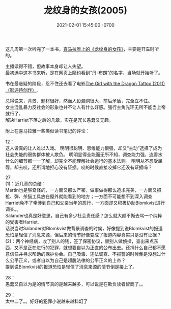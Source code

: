 ﻿---
layout: post
title:  "龙纹身的女孩(2005)"
date:   2021-02-01 15:45:00 -0700
categories: reviews
---
这几周第一次听完了一本书，[喜马拉雅上的《龙纹身的女孩》](https://www.ximalaya.com/youshengshu/10358793/)，主要是开车时听的。  

主播读得不错，但故事本身却让人失望。  
最初选中这本书来听，是在网页上隐约看到“丹-布朗”的名字，当场就开始听了。  

书在最悬疑的阶段，忍不住还去看了电影[The Girl with the Dragon Tattoo (2011) （影评待创作）](https://www.lintj.com/reviews/2021/02/01/GirlWithTheDragonTattoo.html).  

总得说来，背景、题材很好，然而人设漏洞很大，前后矛盾，完全立不住。  
女主混乱暴力反社会的形象也并不让人有什么好感。强行主角光环无所不能当上帝就行了。  
解决Harriet下落之后的几章，实在是冗长愚蠢又无趣。  
  
      
附上在喜马拉雅一些类似读书笔记的评论：  

12：  
这人设真的让人难以入戏。 明明很聪明、思维能力很强，却又“主动”选择了成为社会失能的弱势群体被人欺负。 明明显得全能而无所不知，调查能力强，连香水什么的细节都一一了解，却完全不能理解社会运行的基本法则。 明明从不忍受屈辱，却去咬，还所谓地担心没有证据。咬的时候直接咬掉它还没有证据吗？  

27  
(1)：近几章的总结：  
Martin也是够奇怪的，一方面又那么严密，做事做得那么追求完美，一方面又把枪、弹、杀猫工具放在屋外就能看到的地方；一方面不可能想不到深入调查Harriet免不了牵涉到自己和父亲当年的恶行，一方面却又积极协助Blomkvist进行调查。。  
Salander也真是好意思，自己有多少社会责任感？怎么就大颜不惭去骂一个纯粹的受害者Harriet.  
话说当时Salander对Blomkvist做背景调查的时候，好像提到说Blomkvist的报道恐怕是轻信了消息来源，但后来的情节好像变成了报道内容真实只是没有证据？  
(2)：两个神经病，收了别人的钱，签了保密协议，替别人做侦探，查出来点东西，又不是正在进行的犯罪，就想要自以为正直的公布出去。还捐什么自己都不愿意信任并寻求帮助的保护协会。自己吸毒、违法调查、不报警的时候倒是没想过什么公平正义，或者自以为自己是超脱法律的公平正义的上帝？  
提到说Blomkvist的报道恐怕是轻信了消息来源的情节倒是接上了。  

28：  
愚蠢又自以为是的情节真的是越来越多，可以说是在欺负读者智商了。。  

29：  
太中二了。。好好的犯罪小说越来越科幻了  
